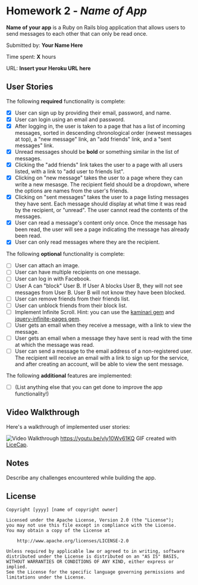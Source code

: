 # Homework 2 - *Name of App*

**Name of your app** is a Ruby on Rails blog application that allows users to send messages to each other that can only be read once.

Submitted by: **Your Name Here**

Time spent: **X** hours

URL: **Insert your Heroku URL here**

## User Stories

The following **required** functionality is complete:


* [x] User can sign up by providing their email, password, and name. 
* [x] User can login using an email and password. 
* [x] After logging in, the user is taken to a page that has a list of incoming messages, sorted in descending chronological order (newest messages at top), a "new message" link, an "add friends" link, and a "sent messages" link.
* [x] Unread messages should be **bold** or something similar in the list of messages. 
* [x] Clicking the "add friends" link takes the user to a page with all users listed, with a link to "add user to friends list". 
* [x] Clicking on "new message" takes the user to a page where they can write a new mesasge. The recipient field should be a dropdown, where the options are names from the user's friends.
* [x] Clicking on "sent messages" takes the user to a page listing messages they have sent. Each message should display at what time it was read by the recipient, or "unread". The user cannot read the contents of the messages.
* [x] User can read a message's content only once. Once the message has been read, the user will see a page indicating the message has already been read.
* [x] User can only read messages where they are the recipient.

The following **optional** functionality is complete:

* [ ] User can attach an image.
* [ ] User can have multiple recipients on one message. 
* [ ] User can log in with Facebook. 
* [ ] User A can "block" User B. If User A blocks User B, they will not see messages from User B. User B will not know they have been blocked.
* [ ] User can remove friends from their friends list.
* [ ] User can unblock friends from their block list.
* [ ] Implement Infinite Scroll. Hint: you can use the [kaminari gem](https://github.com/amatsuda/kaminari) and [jquery-infinite-pages gem](https://github.com/magoosh/jquery-infinite-pages).
* [ ] User gets an email when they receive a message, with a link to view the message.
* [ ] User gets an email when a message they have sent is read with the time at which the message was read.
* [ ] User can send a message to the email address of a non-registered user. The recipient will receive an email with a link to sign up for the service, and after creating an account, will be able to view the sent message. 

The following **additional** features are implemented:

- [ ] (List anything else that you can get done to improve the app functionality!)

## Video Walkthrough 

Here's a walkthrough of implemented user stories:

![Video Walkthrough](relative-path-to-your-gif-file-on-github-or-absolute-path-to-file-on-imgur-or-youtube)
https://youtu.be/vly10Wv61KQ
GIF created with [LiceCap](http://www.cockos.com/licecap/).

## Notes

Describe any challenges encountered while building the app.

## License

    Copyright [yyyy] [name of copyright owner]

    Licensed under the Apache License, Version 2.0 (the "License");
    you may not use this file except in compliance with the License.
    You may obtain a copy of the License at

        http://www.apache.org/licenses/LICENSE-2.0

    Unless required by applicable law or agreed to in writing, software
    distributed under the License is distributed on an "AS IS" BASIS,
    WITHOUT WARRANTIES OR CONDITIONS OF ANY KIND, either express or implied.
    See the License for the specific language governing permissions and
    limitations under the License.